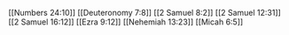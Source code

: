 [[Numbers 24:10]]
[[Deuteronomy 7:8]]
[[2 Samuel 8:2]]
[[2 Samuel 12:31]]
[[2 Samuel 16:12]]
[[Ezra 9:12]]
[[Nehemiah 13:23]]
[[Micah 6:5]]
